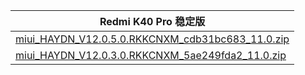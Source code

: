 | Redmi K40 Pro  稳定版    |
| ---- |
| [miui_HAYDN_V12.0.5.0.RKKCNXM_cdb31bc683_11.0.zip](https://hugeota.d.miui.com/V12.0.5.0.RKKCNXM/miui_HAYDN_V12.0.5.0.RKKCNXM_cdb31bc683_11.0.zip)    |
| [miui_HAYDN_V12.0.3.0.RKKCNXM_5ae249fda2_11.0.zip](https://hugeota.d.miui.com/V12.0.3.0.RKKCNXM/miui_HAYDN_V12.0.3.0.RKKCNXM_5ae249fda2_11.0.zip)    |
